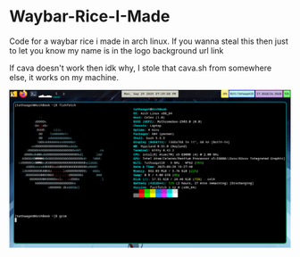 # Waybar-Rice-I-Made
Code for a waybar rice i made in arch linux.
If you wanna steal this then just to let you know my name is in the logo background url link

If cava doesn't work then idk why, I stole that cava.sh from somewhere else, it works on my machine.

![image alt](https://github.com/TathaagatPal/Fastfetch-Rice-I-made/blob/main/20250929_19h29m11s_grim.png)

